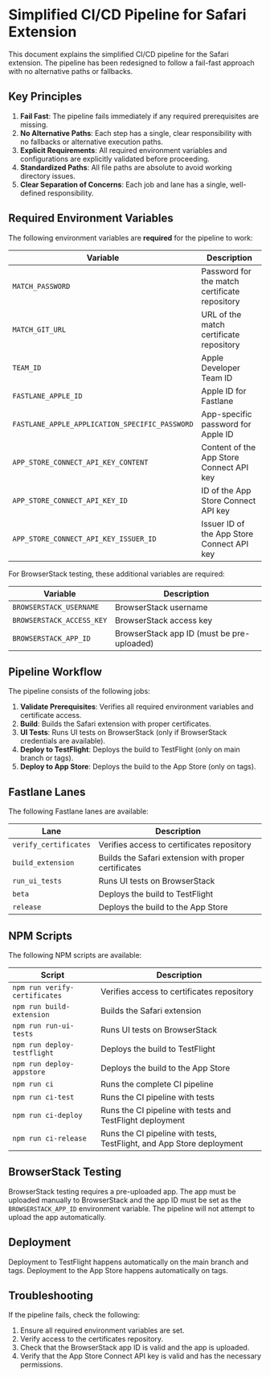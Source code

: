 # Simplified CI/CD Pipeline for Safari Extension

This document explains the simplified CI/CD pipeline for the Safari extension. The pipeline has been redesigned to follow a fail-fast approach with no alternative paths or fallbacks.

## Key Principles

1. **Fail Fast**: The pipeline fails immediately if any required prerequisites are missing.
2. **No Alternative Paths**: Each step has a single, clear responsibility with no fallbacks or alternative execution paths.
3. **Explicit Requirements**: All required environment variables and configurations are explicitly validated before proceeding.
4. **Standardized Paths**: All file paths are absolute to avoid working directory issues.
5. **Clear Separation of Concerns**: Each job and lane has a single, well-defined responsibility.

## Required Environment Variables

The following environment variables are **required** for the pipeline to work:

| Variable | Description |
|----------|-------------|
| `MATCH_PASSWORD` | Password for the match certificate repository |
| `MATCH_GIT_URL` | URL of the match certificate repository |
| `TEAM_ID` | Apple Developer Team ID |
| `FASTLANE_APPLE_ID` | Apple ID for Fastlane |
| `FASTLANE_APPLE_APPLICATION_SPECIFIC_PASSWORD` | App-specific password for Apple ID |
| `APP_STORE_CONNECT_API_KEY_CONTENT` | Content of the App Store Connect API key |
| `APP_STORE_CONNECT_API_KEY_ID` | ID of the App Store Connect API key |
| `APP_STORE_CONNECT_API_KEY_ISSUER_ID` | Issuer ID of the App Store Connect API key |

For BrowserStack testing, these additional variables are required:

| Variable | Description |
|----------|-------------|
| `BROWSERSTACK_USERNAME` | BrowserStack username |
| `BROWSERSTACK_ACCESS_KEY` | BrowserStack access key |
| `BROWSERSTACK_APP_ID` | BrowserStack app ID (must be pre-uploaded) |

## Pipeline Workflow

The pipeline consists of the following jobs:

1. **Validate Prerequisites**: Verifies all required environment variables and certificate access.
2. **Build**: Builds the Safari extension with proper certificates.
3. **UI Tests**: Runs UI tests on BrowserStack (only if BrowserStack credentials are available).
4. **Deploy to TestFlight**: Deploys the build to TestFlight (only on main branch or tags).
5. **Deploy to App Store**: Deploys the build to the App Store (only on tags).

## Fastlane Lanes

The following Fastlane lanes are available:

| Lane | Description |
|------|-------------|
| `verify_certificates` | Verifies access to certificates repository |
| `build_extension` | Builds the Safari extension with proper certificates |
| `run_ui_tests` | Runs UI tests on BrowserStack |
| `beta` | Deploys the build to TestFlight |
| `release` | Deploys the build to the App Store |

## NPM Scripts

The following NPM scripts are available:

| Script | Description |
|--------|-------------|
| `npm run verify-certificates` | Verifies access to certificates repository |
| `npm run build-extension` | Builds the Safari extension |
| `npm run run-ui-tests` | Runs UI tests on BrowserStack |
| `npm run deploy-testflight` | Deploys the build to TestFlight |
| `npm run deploy-appstore` | Deploys the build to the App Store |
| `npm run ci` | Runs the complete CI pipeline |
| `npm run ci-test` | Runs the CI pipeline with tests |
| `npm run ci-deploy` | Runs the CI pipeline with tests and TestFlight deployment |
| `npm run ci-release` | Runs the CI pipeline with tests, TestFlight, and App Store deployment |

## BrowserStack Testing

BrowserStack testing requires a pre-uploaded app. The app must be uploaded manually to BrowserStack and the app ID must be set as the `BROWSERSTACK_APP_ID` environment variable. The pipeline will not attempt to upload the app automatically.

## Deployment

Deployment to TestFlight happens automatically on the main branch and tags. Deployment to the App Store happens automatically on tags.

## Troubleshooting

If the pipeline fails, check the following:

1. Ensure all required environment variables are set.
2. Verify access to the certificates repository.
3. Check that the BrowserStack app ID is valid and the app is uploaded.
4. Verify that the App Store Connect API key is valid and has the necessary permissions.
